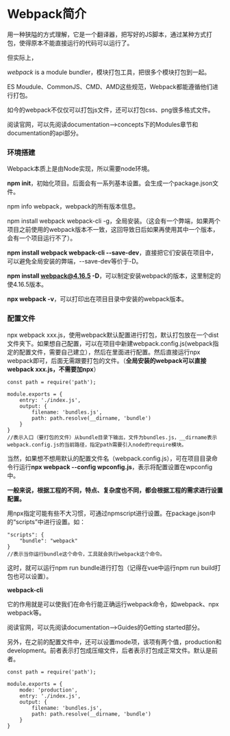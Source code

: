 # Webpack简介

用一种狭隘的方式理解，它是一个翻译器，把写好的JS脚本，通过某种方式打包，使得原本不能直接运行的代码可以运行了。

但实际上，

*webpack* is a module bundler，模块打包工具，把很多个模块打包到一起。

ES Moudule、CommonJS、CMD、AMD这些规范，Webpack都能遵循他们进行打包。

如今的webpack不仅仅可以打包js文件，还可以打包css、png很多格式文件。

阅读官网，可以先阅读documentation-->concepts下的Modules章节和documentation的api部分。

### 环境搭建

Webpack本质上是由Node实现，所以需要node环境。

**npm init**，初始化项目。后面会有一系列基本设置。会生成一个package.json文件。

npm info webpack，webpack的所有版本信息。

npm install webpack webpack-cli -g，全局安装。（这会有一个弊端，如果两个项目之前使用的webpack版本不一致，这回导致日后如果再使用其中一个版本，会有一个项目运行不了）。

**npm install webpack webpack-cli --save-dev**，直接把它们安装在项目中，可以避免全局安装的弊端，--save-dev等价于-D。

**npm install webpack@4.16.5  -D**，可以制定安装webpack的版本，这里制定的使4.16.5版本。

**npx webpack -v**，可以打印出在项目目录中安装的webpack版本。



### 配置文件



npx webpack xxx.js，使用webpack默认配置进行打包，默认打包放在一个dist文件夹下。如果想自己配置，可以在项目中新建webpack.config.js(webpack指定的配置文件，需要自己建立），然后在里面进行配置。然后直接运行npx webpack即可，后面无需跟要打包的文件。（**全局安装的webpack可以直接webpack xxx.js，不需要加npx**）

```
const path = require('path');

module.exports = {
	entry: './index.js',
	output: {
		filename: 'bundles.js',
		path: path.resolve(__dirname, 'bundle')
	}
}
//表示入口（要打包的文件）从bundle目录下输出，文件为bundles.js，__dirname表示webpack.config.js的当前路径，指定path需要引入node的require模块。
```

当然，如果想不想用默认的配置文件名（webpack.config.js），可在项目目录命令行运行**npx webpack --config wpconfig.js**，表示将配置设置在wpconfig中。

**一般来说，根据工程的不同，特点、复杂度也不同，都会根据工程的需求进行设置配置。**

用npx指定可能有些不大习惯，可通过npmscript进行设置。在package.json中的“scripts”中进行设置。如：

```
"scripts": {
	"bundle": "webpack"
}
//表示当你运行bundle这个命令，工具就会执行webpack这个命令。
```

这时，就可以运行npm run bundle进行打包（记得在vue中运行npm run build打包也可以设置）。

**webpack-cli**

它的作用就是可以使我们在命令行能正确运行webpack命令，如webpack、npx webpack等。



阅读官网，可以先阅读documentation-->Guides的Getting started部分。

另外，在之前的配置文件中，还可以设置mode项，该项有两个值，production和development。前者表示打包成压缩文件，后者表示打包成正常文件。默认是前者。

```
const path = require('path');

module.exports = {
	mode: 'production',
	entry: './index.js',
	output: {
		filename: 'bundles.js',
		path: path.resolve(__dirname, 'bundle')
	}
}
```

